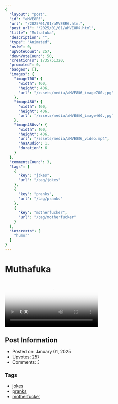 ```yaml
---
{
  "layout": "post",
  "id": "aMVE8R6",
  "url": "/2025/01/01/aMVE8R6.html",
  "post_url": "/2025/01/01/aMVE8R6.html",
  "title": "Muthafuka",
  "description": "",
  "type": "Animated",
  "nsfw": 0,
  "upVoteCount": 257,
  "downVoteCount": 50,
  "creationTs": 1735751320,
  "promoted": 0,
  "badges": [],
  "images": {
    "image700": {
      "width": 460,
      "height": 406,
      "url": "/assets/media/aMVE8R6_image700.jpg"
    },
    "image460": {
      "width": 460,
      "height": 406,
      "url": "/assets/media/aMVE8R6_image460.jpg"
    },
    "image460sv": {
      "width": 460,
      "height": 406,
      "url": "/assets/media/aMVE8R6_video.mp4",
      "hasAudio": 1,
      "duration": 6
    }
  },
  "commentsCount": 3,
  "tags": [
    {
      "key": "jokes",
      "url": "/tag/jokes"
    },
    {
      "key": "pranks",
      "url": "/tag/pranks"
    },
    {
      "key": "motherfucker",
      "url": "/tag/motherfucker"
    }
  ],
  "interests": [
    "humor"
  ]
}
---
```


# Muthafuka

<video controls playsinline loop poster="/assets/media/aMVE8R6_image460.jpg">
  <source src="/assets/media/aMVE8R6_video.mp4" type="video/mp4">
  Your browser does not support the video tag.
</video>

## Post Information

- Posted on: January 01, 2025
- Upvotes: 257
- Comments: 3

### Tags

- [jokes](/tag/jokes)
- [pranks](/tag/pranks)
- [motherfucker](/tag/motherfucker)

